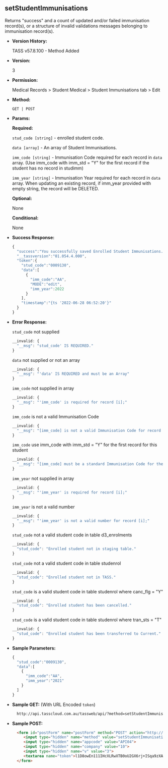 **setStudentImmunisations**
----
  Returns "success" and a count of updated and/or failed immunisation record(s), or a structure of invalid validations messages belonging to immunisation record(s).
  
* **Version History:**

  TASS v57.8.100 - Method Added

* **Version:**

  3

* **Permission:**

  Medical Records > Student Medical > Student Immunisations tab > Edit

* **Method:**

  `GET | POST`
  
*  **Params:**

   **Required:**
 
   `stud_code [string]` - enrolled student code.
 
   `data [array]` - An array of Student Immunisations.
 
   `imm_code [string]` - Immunisation Code required for each record in `data` array. (Use imm_code with imm_std = "Y" for the first record if the student has no record in studimm)
 
   `imm_year [string]` - Immunisation Year required for each record in `data` array. When updating an existing record, if imm_year provided with empty string, the record will be DELETED.

   **Optional:**

   None

   **Conditional:**

   None

* **Success Response:**

    ```javascript
    {
      "success":"You successfully saved Enrolled Student Immunisations.",
      "__tassversion":"01.054.4.000",
      "token":{
        "stud_code":"0009130",
        "data":[
          {
            "imm_code":"AA",
            "MODE":"edit",
            "imm_year":2022
          }
        ],
        "timestamp":"{ts '2022-06-28 06:52:20'}"
      }
    }
    ```

* **Error Response:**

  `stud_code` not supplied
  ```javascript
  __invalid: {
    "__msg": "stud_code' IS REQUIRED."
  }
  ```

  `data` not supplied or not an array
  ```javascript
  __invalid: {
    "__msg": "'data' IS REQUIRED and must be an Array"
  }
  ```

  `imm_code` not supplied in array
  ```javascript
  __invalid: {
    "__msg": "'imm_code' is required for record [i];"
  }
  ```

  `imm_code` is not a valid Immunisation Code
  ```javascript
  __invalid: {
    "__msg": "[imm_code] is not a valid Immunisation Code for record [i];"
  }
  ```

  `imm_code` use imm_code with imm_std = "Y" for the first record for this student
  ```javascript
  __invalid: {
    "__msg": "[imm_code] must be a standard Immunisation Code for the record 1;"
  }
  ```

  `imm_year` not supplied in array
  ```javascript
  __invalid: {
    "__msg": "'imm_year' is required for record [i];"
  }
  ```

  `imm_year`  is not a valid number
  ```javascript
  __invalid: {
    "__msg": "'imm_year' is not a valid number for record [i];"
  }
  ```

  `stud_code` not a valid student code in table d3_enrolments
  ```javascript
  __invalid: {
    "stud_code": "Enrolled student not in staging table."
  }
  ```

  `stud_code` not a valid student code in table studenrol
  ```javascript
  __invalid: {
    "stud_code": "Enrolled student not in TASS."
  }
  ```

  `stud_code` is a valid student code in table studenrol where canc_flg = "Y"
  ```javascript
  __invalid: {
    "stud_code": "Enrolled student has been cancelled."
  }
  ```

  `stud_code` is a valid student code in table studenrol where tran_sts = "T"
  ```javascript
  __invalid: {
    "stud_code": "Enrolled student has been transferred to Current."
  }
  ```
    
* **Sample Parameters:**

  ```javascript
  {
    "stud_code":"0009130",
    "data":[
      {
        "imm_code":"AA",
        "imm_year":"2021"
      }
    ]
  }
  ```

* **Sample GET:** (With URL Encoded `token`)

  ```HTML
    http://api.tasscloud.com.au/tassweb/api/?method=setStudentImmunisations&appcode=API04&company=10&v=3&token=l1D8owEn111IHcXLRwXTB0oU2GX6rj%2BISqa9zXA8We3J3mwgjW5pdUvFK3%2FIZ4mJ4bMyfKTmEoup%2B3tTE9GeLQ%3D%3D
  ```
  
* **Sample POST:**

  ```HTML
    <form id="postForm" name="postForm" method="POST" action="http://api.tasscloud.com.au/tassweb/api/">
       <input type="hidden" name="method" value="setStudentImmunisations">
       <input type="hidden" name="appcode" value="API04">
       <input type="hidden" name="company" value="10">
       <input type="hidden" name="v" value="3">
       <textarea name="token">l1D8owEn111IHcXLRwXTB0oU2GX6rj+ISqa9zXA8We3J3mwgjW5pdUvFK3/IZ4mJ4bMyfKTmEoup+3tTE9GeLQ==</textarea>
    </form>
  ```